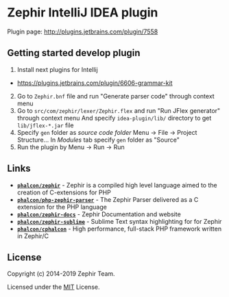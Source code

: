 # Zephir IntelliJ IDEA plugin

Plugin page: http://plugins.jetbrains.com/plugin/7558

## Getting started develop plugin

1. Install next plugins for Intellij
  * https://plugins.jetbrains.com/plugin/6606-grammar-kit
2. Go to `Zephir.bnf` file and run "Generate parser code" through context menu 
3. Go to `src/com/zephir/lexer/Zephir.flex` and run "Run JFlex generator" through context menu
   And specify `idea-plugin/lib/` directory to get `lib/jflex-*.jar` file
4. Specify `gen` folder as *source code folder* Menu -> File -> Project Structure...
   In *Modules* tab specify `gen` folder as "Source"
5. Run the plugin by Menu -> Run -> Run

## Links

+ [**`phalcon/zephir`**](https://github.com/phalcon/zephir) - Zephir is a compiled high level language aimed to the creation of C-extensions for PHP
+ [**`phalcon/php-zephir-parser`**](https://github.com/phalcon/php-zephir-parser) - The Zephir Parser delivered as a C extension for the PHP language
+ [**`phalcon/zephir-docs`**](https://github.com/phalcon/zephir-docs) - Zephir Documentation and website
+ [**`phalcon/zephir-sublime`**](https://github.com/phalcon/zephir-sublime) - Sublime Text syntax highlighting for for Zephir
+ [**`phalcon/cphalcon`**](https://github.com/phalcon/cphalcon) - High performance, full-stack PHP framework written in Zephir/C

## License

Copyright (c) 2014-2019 Zephir Team.

Licensed under the [MIT](LICENSE) License.
